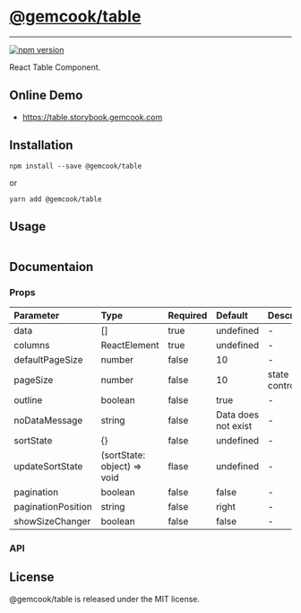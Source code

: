 # [@gemcook/table](https://table.storybook.gemcook.com)

---

[![npm version](https://badge.fury.io/js/%40gemcook%2Ftable.svg)](https://badge.fury.io/js/%40gemcook%2Ftable)

React Table Component.

## Online Demo

* https://table.storybook.gemcook.com

## Installation

```shell
npm install --save @gemcook/table
```

or

```shell
yarn add @gemcook/table
```

## Usage

```jsx
```

## Documentaion

### Props

| **Parameter**      | **Type**                    | **Required** | **Default**         | **Description**  |
| :----------------- | :-------------------------- | :----------- | :------------------ | :--------------- |
| data               | []                          | true         | undefined           | \-               |
| columns            | ReactElement                | true         | undefined           | \-               |
| defaultPageSize    | number                      | false        | 10                  | \-               |
| pageSize           | number                      | false        | 10                  | state controlled |
| outline            | boolean                     | false        | true                | \-               |
| noDataMessage      | string                      | false        | Data does not exist | \-               |
| sortState          | {}                          | false        | undefined           | \-               |
| updateSortState    | (sortState: object) => void | flase        | undefined           | \-               |
| pagination         | boolean                     | false        | false               | \-               |
| paginationPosition | string                      | false        | right               | \-               |
| showSizeChanger    | boolean                     | false        | false               | \-               |

### API

## License

@gemcook/table is released under the MIT license.
